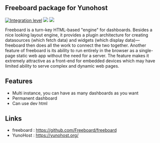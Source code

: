 Freeboard package for Yunohost
-------------

[![Integration level](https://dash.yunohost.org/integration/freeboard.svg)](https://dash.yunohost.org/appci/app/freeboard) ![](https://ci-apps.yunohost.org/ci/badges/freeboard.status.svg) ![](https://ci-apps.yunohost.org/ci/badges/freeboard.maintain.svg)

Freeboard is a turn-key HTML-based "engine" for dashboards. Besides a nice looking layout engine, it provides a plugin architecture for creating datasources (which fetch data) and widgets (which display data)— freeboard then does all the work to connect the two together. Another feature of freeboard is its ability to run entirely in the browser as a single-page static web app without the need for a server. The feature makes it extremely attractive as a front-end for embedded devices which may have limited ability to serve complex and dynamic web pages.

Features
-------------
* Multi instance, you can have as many dashboards as you want
* Permanent dashboard
* Can use dev html 

Links
-------------
- freeboard : https://github.com/Freeboard/freeboard
- YunoHost : https://yunohost.org/
